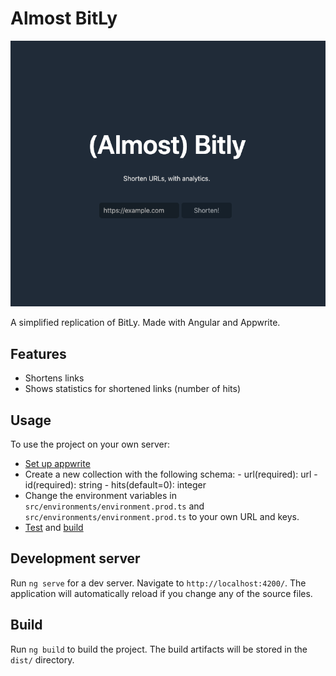 # Almost BitLy

![Almost BitLy](./almost-bitly.png)

A simplified replication of BitLy. Made with Angular and Appwrite.

## Features

- Shortens links
- Shows statistics for shortened links (number of hits)

## Usage

To use the project on your own server:

- [Set up appwrite](https://appwrite.io/docs/installation)
- Create a new collection with the following schema:
	  - url(required): url
	  - id(required): string
	  - hits(default=0): integer
- Change the environment variables in `src/environments/environment.prod.ts` and `src/environments/environment.prod.ts` to your own URL and keys.
- [Test](#development-server) and [build](#build)

## Development server

Run `ng serve` for a dev server. Navigate to `http://localhost:4200/`. The application will automatically reload if you change any of the source files.

## Build

Run `ng build` to build the project. The build artifacts will be stored in the `dist/` directory.
